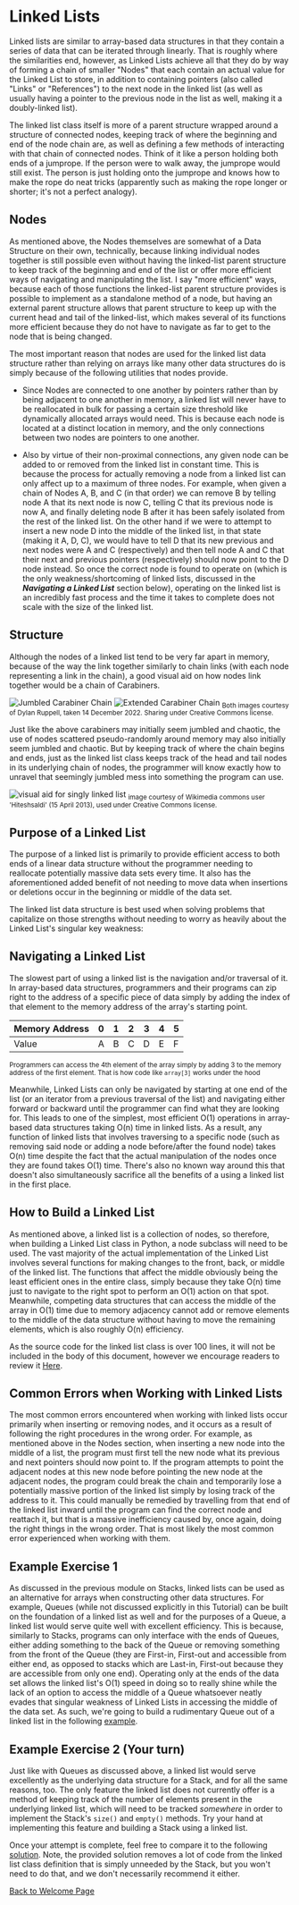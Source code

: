 # Linked Lists
Linked lists are similar to array-based data structures in that they contain a series of data that can be iterated through linearly. That is roughly where the similarities end, however, as Linked Lists achieve all that they do by way of forming a chain of smaller "Nodes" that each contain an actual value for the Linked List to store, in addition to containing pointers (also called "Links" or "References") to the next node in the linked list (as well as usually having a pointer to the previous node in the list as well, making it a doubly-linked list).

The linked list class itself is more of a parent structure wrapped around a structure of connected nodes, keeping track of where the beginning and end of the node chain are, as well as defining a few methods of interacting with that chain of connected nodes. Think of it like a person holding both ends of a jumprope. If the person were to walk away, the jumprope would still exist. The person is just holding onto the jumprope and knows how to make the rope do neat tricks (apparently such as making the rope longer or shorter; it's not a perfect analogy).

## Nodes
As mentioned above, the Nodes themselves are somewhat of a Data Structure on their own, technically, because linking individual nodes together is still possible even without having the linked-list parent structure to keep track of the beginning and end of the list or offer more efficient ways of navigating and manipulating the list. I say "more efficient" ways, because each of those functions the linked-list parent structure provides is possible to implement as a standalone method of a node, but having an external parent structure allows that parent structure to keep up with the current head and tail of the linked-list, which makes several of its functions more efficient because they do not have to navigate as far to get to the node that is being changed.

The most important reason that nodes are used for the linked list data structure rather than relying on arrays like many other data structures do is simply because of the following utilities that nodes provide.

* Since Nodes are connected to one another by pointers rather than by being adjacent to one another in memory, a linked list will never have to be reallocated in bulk for passing a certain size threshold like dynamically allocated arrays would need. This is because each node is located at a distinct location in memory, and the only connections between two nodes are pointers to one another.

* Also by virtue of their non-proximal connections, any given node can be added to or removed from the linked list in constant time. This is because the process for actually removing a node from a linked list can only affect up to a maximum of three nodes. For example, when given a chain of Nodes A, B, and C (in that order) we can remove B by telling node A that its next node is now C, telling C that its previous node is now A, and finally deleting node B after it has been safely isolated from the rest of the linked list. On the other hand if we were to attempt to insert a new node D into the middle of the linked list, in that state (making it A, D, C), we would have to tell D that its new previous and next nodes were A and C (respectively) and then tell node A and C that their next and previous pointers (respectively) should now point to the D node instead. So once the correct node is found to operate on (which is the only weakness/shortcoming of linked lists, discussed in the ***Navigating a Linked List*** section below), operating on the linked list is an incredibly fast process and the time it takes to complete does not scale with the size of the linked list.

## Structure
Although the nodes of a linked list tend to be very far apart in memory, because of the way the link together similarly to chain links (with each node representing a link in the chain), a good visual aid on how nodes link together would be a chain of Carabiners.

![Jumbled Carabiner Chain](images/carabiners_jumbled.jpg)
![Extended Carabiner Chain](images/carabiners_stretched.jpg)
<sub>Both images courtesy of Dylan Ruppell, taken 14 December 2022. Sharing under Creative Commons license.</sub>

Just like the above carabiners may initially seem jumbled and chaotic, the use of nodes scattered pseudo-randomly around memory may also initially seem jumbled and chaotic. But by keeping track of where the chain begins and ends, just as the linked list class keeps track of the head and tail nodes in its underlying chain of nodes, the programmer will know exactly how to unravel that seemingly jumbled mess into something the program can use.

![visual aid for singly linked list](images/Linked_list_data_format.jpg)
<sub>image courtesy of Wikimedia commons user 'Hiteshsaldi' (15 April 2013), used under Creative Commons license.</sub>

## Purpose of a Linked List
The purpose of a linked list is primarily to provide efficient access to both ends of a linear data structure without the programmer needing to reallocate potentially massive data sets every time. It also has the aforementioned added benefit of not needing to move data when insertions or deletions occur in the beginning or middle of the data set.

The linked list data structure is best used when solving problems that capitalize on those strengths without needing to worry as heavily about the Linked List's singular key weakness:

## Navigating a Linked List
The slowest part of using a linked list is the navigation and/or traversal of it. In array-based data structures, programmers and their programs can zip right to the address of a specific piece of data simply by adding the index of that element to the memory address of the array's starting point.

Memory Address|0|1|2|3|4|5
-|-|-|-|-|-|-
Value|A|B|C|D|E|F

<sub>Programmers can access the 4th element of the array simply by adding 3 to the memory address of the first element. That is how code like `array[3]` works under the hood</sub>

Meanwhile, Linked Lists can only be navigated by starting at one end of the list (or an iterator from a previous traversal of the list) and navigating either forward or backward until the programmer can find what they are looking for. This leads to one of the simplest, most efficient O(1) operations in array-based data structures taking O(n) time in linked lists. As a result, any function of linked lists that involves traversing to a specific node (such as removing said node or adding a node before/after the found node) takes O(n) time despite the fact that the actual manipulation of the nodes once they are found takes O(1) time. There's also no known way around this that doesn't also simultaneously sacrifice all the benefits of a using a linked list in the first place.

## How to Build a Linked List
As mentioned above, a linked list is a collection of nodes, so therefore, when building a Linked List class in Python, a node subclass will need to be used. The vast majority of the actual implementation of the Linked List involves several functions for making changes to the front, back, or middle of the linked list. The functions that affect the middle obviously being the least efficient ones in the entire class, simply because they take O(n) time just to navigate to the right spot to perform an O(1) action on that spot. Meanwhile, competing data structures that can access the middle of the array in O(1) time due to memory adjacency cannot add or remove elements to the middle of the data structure without having to move the remaining elements, which is also roughly O(n) efficiency.

As the source code for the linked list class is over 100 lines, it will not be included in the body of this document, however we encourage readers to review it [Here](example_source/2_0_linked_list.py).

## Common Errors when Working with Linked Lists
The most common errors encountered when working with linked lists occur primarily when inserting or removing nodes, and it occurs as a result of following the right procedures in the wrong order. For example, as mentioned above in the Nodes section, when inserting a new node into the middle of a list, the program must first tell the new node what its previous and next pointers should now point to. If the program attempts to point the adjacent nodes at this new node before pointing the new node at the adjacent nodes, the program could break the chain and temporarily lose a potentially massive portion of the linked list simply by losing track of the address to it. This could manually be remedied by travelling from that end of the linked list inward until the program can find the correct node and reattach it, but that is a massive inefficiency caused by, once again, doing the right things in the wrong order. That is most likely the most common error experienced when working with them.

## Example Exercise 1
As discussed in the previous module on Stacks, linked lists can be used as an alternative for arrays when constructing other data structures. For example, Queues (while not discussed explicitly in this Tutorial) can be built on the foundation of a linked list as well and for the purposes of a Queue, a linked list would serve quite well with excellent efficiency. This is because, similarly to Stacks, programs can only interface with the ends of Queues, either adding something to the back of the Queue or removing something from the front of the Queue (they are First-in, First-out and accessible from either end, as opposed to stacks which are Last-in, First-out because they are accessible from only one end). Operating only at the ends of the data set allows the linked list's O(1) speed in doing so to really shine while the lack of an option to access the middle of a Queue whatsoever neatly evades that singular weakness of Linked Lists in accessing the middle of the data set. As such, we're going to build a rudimentary Queue out of a linked list in the following [example](example_source/2_1_linked_list_queue.py).

## Example Exercise 2 (Your turn)
Just like with Queues as discussed above, a linked list would serve excellently as the underlying data structure for a Stack, and for all the same reasons, too. The only feature the linked list does not currently offer is a method of keeping track of the number of elements present in the underlying linked list, which will need to be tracked *somewhere* in order to implement the Stack's `size()` and `empty()` methods. Try your hand at implementing this feature and building a Stack using a linked list.

Once your attempt is complete, feel free to compare it to the following [solution](solutions/2_2_solution.py). Note, the provided solution removes a lot of code from the linked list class definition that is simply unneeded by the Stack, but you won't need to do that, and we don't necessarily recommend it either.

[Back to Welcome Page](0-welcome.md)